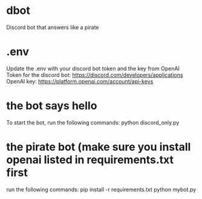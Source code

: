# dbot
Discord bot that answers like a pirate

# .env 
Update the .env with your discord bot token and the key from OpenAI<br>
Token for the discord bot: https://discord.com/developers/applications<br>
OpenAI key: https://platform.openai.com/account/api-keys

# the bot says hello
To start the bot, run the following commands:
python discord_only.py

# the pirate bot (make sure you install openai listed in requirements.txt first
run the following commands:
pip install -r requirements.txt
python mybot.py

